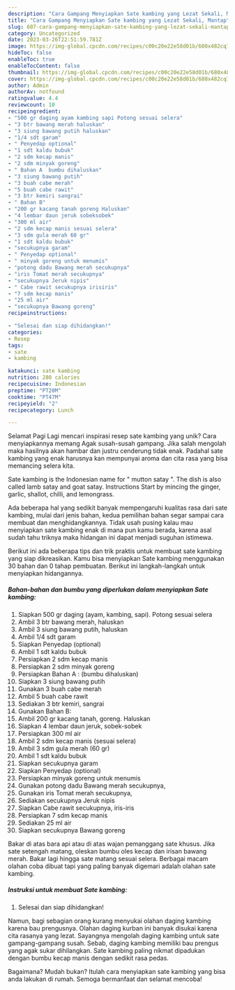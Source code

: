 ```yaml
---
description: "Cara Gampang Menyiapkan Sate kambing yang Lezat Sekali, Mantap"
title: "Cara Gampang Menyiapkan Sate kambing yang Lezat Sekali, Mantap"
slug: 607-cara-gampang-menyiapkan-sate-kambing-yang-lezat-sekali-mantap
category: Uncategorized
date: 2023-03-26T22:51:59.781Z
image: https://img-global.cpcdn.com/recipes/c00c20e22e58d01b/680x482cq70/sate-kambing-foto-resep-utama.jpg
hideToc: false
enableToc: true
enableTocContent: false
thumbnail: https://img-global.cpcdn.com/recipes/c00c20e22e58d01b/680x482cq70/sate-kambing-foto-resep-utama.jpg
cover: https://img-global.cpcdn.com/recipes/c00c20e22e58d01b/680x482cq70/sate-kambing-foto-resep-utama.jpg
author: Admin
authorAv: notfound
ratingvalue: 4.4
reviewcount: 10
recipeingredient:
- "500 gr daging ayam kambing sapi Potong sesuai selera"
- "3 btr bawang merah haluskan"
- "3 siung bawang putih haluskan"
- "1/4 sdt garam"
- " Penyedap optional"
- "1 sdt kaldu bubuk"
- "2 sdm kecap manis"
- "2 sdm minyak goreng"
- " Bahan A  bumbu dihaluskan"
- "3 siung bawang putih"
- "3 buah cabe merah"
- "5 buah cabe rawit"
- "3 btr kemiri sangrai"
- " Bahan B"
- "200 gr kacang tanah goreng Haluskan"
- "4 lembar daun jeruk sobeksobek"
- "300 ml air"
- "2 sdm kecap manis sesuai selera"
- "3 sdm gula merah 60 gr"
- "1 sdt kaldu bubuk"
- "secukupnya garam"
- " Penyedap optional"
- " minyak goreng untuk menumis"
- "potong dadu Bawang merah secukupnya"
- "iris Tomat merah secukupnya"
- "secukupnya Jeruk nipis"
- " Cabe rawit secukupnya irisiris"
- "7 sdm kecap manis"
- "25 ml air"
- "secukupnya Bawang goreng"
recipeinstructions:

- "Selesai dan siap dihidangkan!"
categories:
- Resep
tags:
- sate
- kambing

katakunci: sate kambing 
nutrition: 280 calories
recipecuisine: Indonesian
preptime: "PT20M"
cooktime: "PT47M"
recipeyield: "2"
recipecategory: Lunch

---
```



Selamat Pagi Lagi mencari inspirasi resep sate kambing yang unik? Cara menyiapkannya memang Agak susah-susah gampang. Jika salah mengolah maka hasilnya akan hambar dan justru cenderung tidak enak. Padahal sate kambing yang enak harusnya kan mempunyai aroma dan cita rasa yang bisa memancing selera kita.


Sate kambing is the Indonesian name for &#34; mutton satay &#34;. The dish is also called lamb satay and goat satay. Instructions Start by mincing the ginger, garlic, shallot, chilli, and lemongrass.

Ada beberapa hal yang sedikit banyak mempengaruhi kualitas rasa dari sate kambing, mulai dari jenis bahan, kedua pemilihan bahan segar sampai cara membuat dan menghidangkannya. Tidak usah pusing kalau mau menyiapkan sate kambing enak di mana pun kamu berada, karena asal sudah tahu triknya maka hidangan ini dapat menjadi suguhan istimewa.


Berikut ini ada beberapa tips dan trik praktis untuk membuat sate kambing yang siap dikreasikan. Kamu bisa menyiapkan Sate kambing menggunakan 30 bahan dan 0 tahap pembuatan. Berikut ini langkah-langkah untuk menyiapkan hidangannya.

<!--inarticleads1-->

##### Bahan-bahan dan bumbu yang diperlukan dalam menyiapkan Sate kambing:

1. Siapkan 500 gr daging (ayam, kambing, sapi). Potong sesuai selera
1. Ambil 3 btr bawang merah, haluskan
1. Ambil 3 siung bawang putih, haluskan
1. Ambil 1/4 sdt garam
1. Siapkan  Penyedap (optional)
1. Ambil 1 sdt kaldu bubuk
1. Persiapkan 2 sdm kecap manis
1. Persiapkan 2 sdm minyak goreng
1. Persiapkan  Bahan A : (bumbu dihaluskan)
1. Siapkan 3 siung bawang putih
1. Gunakan 3 buah cabe merah
1. Ambil 5 buah cabe rawit
1. Sediakan 3 btr kemiri, sangrai
1. Gunakan  Bahan B:
1. Ambil 200 gr kacang tanah, goreng. Haluskan
1. Siapkan 4 lembar daun jeruk, sobek-sobek
1. Persiapkan 300 ml air
1. Ambil 2 sdm kecap manis (sesuai selera)
1. Ambil 3 sdm gula merah (60 gr)
1. Ambil 1 sdt kaldu bubuk
1. Siapkan secukupnya garam
1. Siapkan  Penyedap (optional)
1. Persiapkan  minyak goreng untuk menumis
1. Gunakan potong dadu Bawang merah secukupnya,
1. Gunakan iris Tomat merah secukupnya,
1. Sediakan secukupnya Jeruk nipis
1. Siapkan  Cabe rawit secukupnya, iris-iris
1. Persiapkan 7 sdm kecap manis
1. Sediakan 25 ml air
1. Siapkan secukupnya Bawang goreng


Bakar di atas bara api atau di atas wajan pemanggang sate khusus. Jika sate setengah matang, oleskan bumbu oles kecap dan irisan bawang merah. Bakar lagi hingga sate matang sesuai selera. Berbagai macam olahan coba dibuat tapi yang paling banyak digemari adalah olahan sate kambing. 

<!--inarticleads2-->

##### Instruksi untuk membuat Sate kambing:


1. Selesai dan siap dihidangkan!

Namun, bagi sebagian orang kurang menyukai olahan daging kambing karena bau prengusnya. Olahan daging kurban ini banyak disukai karena cita rasanya yang lezat. Sayangnya mengolah daging kambing untuk sate gampang-gampang susah. Sebab, daging kambing memiliki bau prengus yang agak sukar dihilangkan. Sate kambing paling nikmat dipadukan dengan bumbu kecap manis dengan sedikit rasa pedas. 

Bagaimana? Mudah bukan? Itulah cara menyiapkan sate kambing yang bisa anda lakukan di rumah. Semoga bermanfaat dan selamat mencoba!
